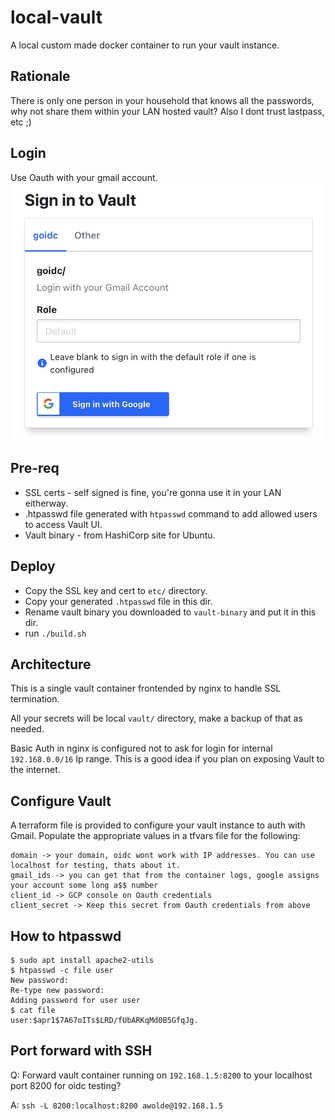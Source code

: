 # local-vault
A local custom made docker container to run your vault instance.

## Rationale
There is only one person in your household that knows all the passwords, why not share them within your LAN hosted vault?
Also I dont trust lastpass, etc ;)

## Login
Use Oauth with your gmail account.
![vault login](vault.png)

## Pre-req
- SSL certs - self signed is fine, you're gonna use it in your LAN eitherway.
- .htpasswd file generated with `htpasswd` command to add allowed users to access Vault UI.
- Vault binary - from HashiCorp site for Ubuntu.

## Deploy
- Copy the SSL key and cert to `etc/` directory.
- Copy your generated `.htpasswd` file in this dir.
- Rename vault binary you downloaded to `vault-binary` and put it in this dir.
- run `./build.sh`

## Architecture
This is a single vault container frontended by nginx to handle SSL termination.

All your secrets will be local `vault/` directory, make a backup of that as needed.

Basic Auth in nginx is configured not to ask for login for internal `192.168.0.0/16` Ip range. This is a good idea if you plan on exposing Vault to the internet.

## Configure Vault
A terraform file is provided to configure your vault instance to auth with Gmail. Populate the appropriate values in a tfvars file for the following:
```
domain -> your domain, oidc wont work with IP addresses. You can use localhost for testing, thats about it.
gmail_ids -> you can get that from the container logs, google assigns your account some long a$$ number
client_id -> GCP console on Oauth credentials
client_secret -> Keep this secret from Oauth credentials from above
```

## How to htpasswd
```
$ sudo apt install apache2-utils
$ htpasswd -c file user
New password:
Re-type new password:
Adding password for user user
$ cat file
user:$apr1$7A67oITs$LRD/fUbARKqMd0B5GfqJg.
```

## Port forward with SSH
Q: Forward vault container running on `192.168.1.5:8200` to your localhost port 8200 for oidc testing?

A: `ssh -L 8200:localhost:8200 awolde@192.168.1.5`

